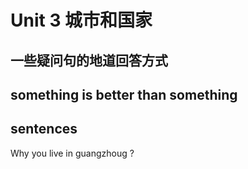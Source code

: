 # Unit 3 城市和国家

## 一些疑问句的地道回答方式

## something is better than something

## sentences

Why you live in guangzhoug ?



